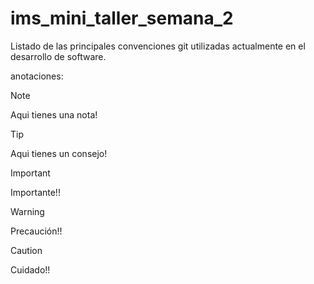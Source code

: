 # ims_mini_taller_semana_2
 Listado de las principales convenciones git utilizadas actualmente en el desarrollo de software.



anotaciones:
> [!NOTE]
> Aqui tienes una nota!

> [!TIP]
> Aqui tienes un consejo!
 
> [!IMPORTANT]
> Importante!!
 
> [!WARNING]
> Precaución!!
 
> [!CAUTION]
> Cuidado!!
 
